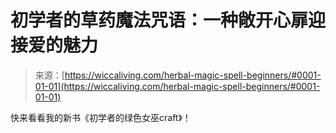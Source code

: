 <!--yml

分类：未分类

日期：2024年06月12日 18:26:27

-->

# 初学者的草药魔法咒语：一种敞开心扉迎接爱的魅力

> 来源：[https://wiccaliving.com/herbal-magic-spell-beginners/#0001-01-01](https://wiccaliving.com/herbal-magic-spell-beginners/#0001-01-01)

快来看看我的新书《初学者的绿色女巫craft》！
